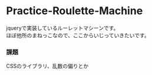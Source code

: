 # Practice-Roulette-Machine
jqueryで実装しているルーレットマシーンです。  
ほぼ他所のまねっこなので、ここからいじっていきたいです。

### 課題
CSSのライブラリ、乱数の偏りとか
